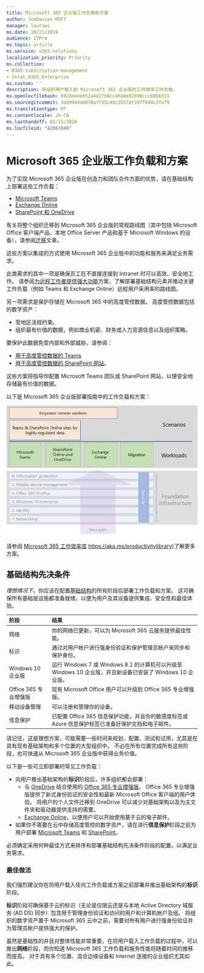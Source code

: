 ```yaml
---
title: Microsoft 365 企业版工作负载和方案
author: JoeDavies-MSFT
manager: laurawi
ms.date: 10/21/2019
audience: ITPro
ms.topic: article
ms.service: o365-solutions
localization_priority: Priority
ms.collection:
- M365-subscription-management
- Strat_O365_Enterprise
ms.custom: ''
description: 将组织用户载入到 Microsoft 365 企业版的工作效率工作负载。
ms.openlocfilehash: 692deeee652a4d27b8cc46a8e02890cccb8bb311
ms.sourcegitcommit: 3dd9944a6070a7f35c4bc2b57df397f844c3fe79
ms.translationtype: HT
ms.contentlocale: zh-CN
ms.lasthandoff: 02/15/2020
ms.locfileid: "42067840"
---
```

# <a name="microsoft-365-for-enterprise-workloads-and-scenarios"></a>Microsoft 365 企业版工作负载和方案

为了实现 Microsoft 365 企业版在创造力和团队合作方面的优势，请在基础结构上部署这些工作负载：

- [Microsoft Teams](teams-workload.md)
- [Exchange Online](exchangeonline-workload.md)
- [SharePoint 和 OneDrive](sharepoint-online-onedrive-workload.md)

有关将整个组织迁移到 Microsoft 365 企业版的常规路线图（其中包括 Microsoft Office 客户端产品、本地 Office Server 产品和基于 Microsoft Windows 的设备），请参阅[迁移](migration-microsoft-365-enterprise-workload.md)文章。

这些方案以集成的方式使用 Microsoft 365 企业版中的功能和服务来满足业务需求。 

此类需求的其中一项是确保员工在不直接连接到 Intranet 时可以高效、安全地工作。 请参阅[为远程工作者提供强大功能](empower-people-to-work-remotely.md)方案，了解部署基础结构元素并推动关键工作负载（例如 Teams 和 Exchange Online）远程用户采用率的路线图。

另一项需求是保护存储在 Microsoft 365 中的高度管控数据。 高度管控数据包括的数字资产：

- 受地区法规约束。
- 组织最有价值的数据，例如商业机密、财务或人力资源信息以及组织策略。

要保护此数据免受内部和外部威胁，请参阅：

- [用于高度管控数据的 Teams](secure-teams-highly-regulated-data-scenario.md)
- [用于高度管控数据的 SharePoint 网站](teams-sharepoint-online-sites-highly-regulated-data.md)。 

这些方案将指导你配置 Microsoft Teams 团队或 SharePoint 网站，以便安全地存储最有价值的数据。

以下是 Microsoft 365 企业版部署指南中的工作负载和方案：

![Microsoft 365 企业版部署指南中的工作负载和方案：](../media/deploy-workloads/m365-deploy-content-arch-workloads.png)

请参阅 [Microsoft 365 工作效率库](https://aka.ms/productivitylibrary) https://aka.ms/productivitylibrary)了解更多方案。 

## <a name="foundation-infrastructure-prerequisites"></a>基础结构先决条件

*理想情况下*，你应该在配置[基础结构](deploy-foundation-infrastructure.md)的所有阶段后部署工作负载和方案。 这可确保所有基础层设施都准备就绪，以便为用户及其设备提供集成、安全性和最佳体验。

| 阶段 | 结果 |
|:-------|:-----|
| 网络 | 你的网络已更新，可以为 Microsoft 365 云服务提供最佳性能。 |
| 标识 | 通过对用户帐户进行强身份验证和保护管理员帐户来同步和保护身份。 |
| Windows 10 企业版 | 运行 Windows 7 或 Windows 8.1 的计算机可以升级至 Windows 10 企业版，并且新设备已安装了 Windows 10 企业版。 |
| Office 365 专业增强版 | 现有 Microsoft Office 用户可以升级到 Office 365 专业增强版。 |
| 移动设备管理 | 可以注册和管理你的设备。 |
| 信息保护 | 已配置 Office 365 信息保护功能，并且你的敏感度标签或 Azure 信息保护标签已准备好保护文档和电子邮件。 |

请记住，这是理想方案，可能需要一些时间来规划、配置、测试和试用，尤其是在具有现有基础架构和多个位置的大型组织中。 不必在所有位置完成所有这些阶段，也可快速从 Microsoft 365 企业版中获得业务价值。 

以下是一些可立即部署的常见工作负载： 

- 向用户推出基础架构的**标识**阶段后，许多组织都会部署：
  - 与 [OneDrive](https://docs.microsoft.com/onedrive/plan-onedrive-enterprise) 结合使用的 [Office 365 专业增强版](office365proplus-infrastructure.md)。 Office 365 专业增强版提供了新式身份验证的安全性和最新 Microsoft Office 客户端的用户体验。 将用户的个人文件迁移到 OneDrive 可以减少对基础架构以及为主文件夹和驱动器提供支持的需要。
  - [Exchange Online](exchangeonline-workload.md)，以便用户可以开始使用基于云的电子邮件。
- 如果你不需要在云中存储高度管控的数字资产，请在进行**信息保护**阶段之前为用户部署 [Microsoft Teams](teams-workload.md) 和 [SharePoint](sharepoint-online-onedrive-workload.md)。

必须确定采用何种最佳方式来排序和部署基础结构先决条件阶段的配置，以满足业务需求。

### <a name="best-practice"></a>最佳做法

我们强烈建议你在将用户载入任何工作负载或方案之前部署并推出基础架构的**标识**阶段。

**标识**阶段可确保基于云的标识（无论是仅限云还是与本地 Active Directory 域服务 (AD DS) 同步）包含用于管理身份验证和访问的用户和计算机帐户及组。 将组织的数字资产置于 Microsoft 365 云中之前，需要对所有用户进行强身份验证并为管理员帐户提供强大的保护。

虽然是基础性的并且对整体性能非常重要，在将用户载入工作负载的过程中，可以推出**网络**阶段，而你知道 Microsoft 365 工作负载和服务性能将随着时间的推移而提高。 对于具有多个位置、混合边缘设备和 Internet 连接的企业组织尤其如此。
